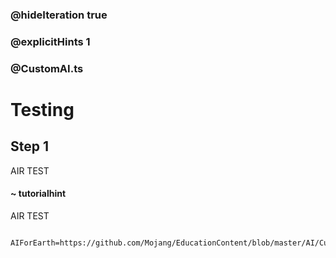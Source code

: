### @hideIteration true 
### @explicitHints 1
### @CustomAI.ts 

# Testing

## Step 1
AIR TEST

#### ~ tutorialhint 
AIR TEST

```blocks
```
```package
AIForEarth=https://github.com/Mojang/EducationContent/blob/master/AI/CustomAI.ts
```
